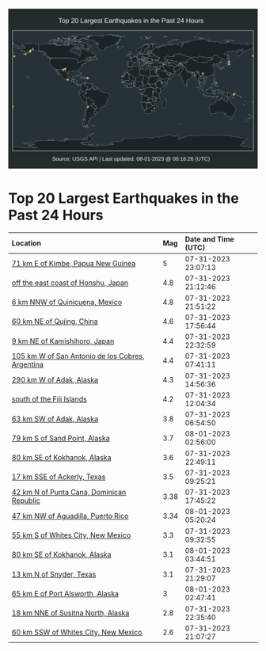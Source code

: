 ![Map](./map.png)

# Top 20 Largest Earthquakes in the Past 24 Hours

| Location | Mag | Date and Time (UTC) |
|:---|:---|:---|
| [71 km E of Kimbe, Papua New Guinea](https://earthquake.usgs.gov/earthquakes/eventpage/us6000kwy1) | 5 | 07-31-2023 23:07:13 |
| [off the east coast of Honshu, Japan](https://earthquake.usgs.gov/earthquakes/eventpage/us6000kwxg) | 4.8 | 07-31-2023 21:12:46 |
| [6 km NNW of Quinicuena, Mexico](https://earthquake.usgs.gov/earthquakes/eventpage/us6000kwxr) | 4.8 | 07-31-2023 21:51:22 |
| [60 km NE of Qujing, China](https://earthquake.usgs.gov/earthquakes/eventpage/us6000kwwg) | 4.6 | 07-31-2023 17:56:44 |
| [9 km NE of Kamishihoro, Japan](https://earthquake.usgs.gov/earthquakes/eventpage/us6000kwxz) | 4.4 | 07-31-2023 22:32:59 |
| [105 km W of San Antonio de los Cobres, Argentina](https://earthquake.usgs.gov/earthquakes/eventpage/us6000kwtf) | 4.4 | 07-31-2023 07:41:11 |
| [290 km W of Adak, Alaska](https://earthquake.usgs.gov/earthquakes/eventpage/us6000kwuz) | 4.3 | 07-31-2023 14:56:36 |
| [south of the Fiji Islands](https://earthquake.usgs.gov/earthquakes/eventpage/us6000kwud) | 4.2 | 07-31-2023 12:04:34 |
| [63 km SW of Adak, Alaska](https://earthquake.usgs.gov/earthquakes/eventpage/us6000kwta) | 3.8 | 07-31-2023 06:54:50 |
| [79 km S of Sand Point, Alaska](https://earthquake.usgs.gov/earthquakes/eventpage/us6000kwz2) | 3.7 | 08-01-2023 02:56:00 |
| [80 km SE of Kokhanok, Alaska](https://earthquake.usgs.gov/earthquakes/eventpage/ak0239qzbmym) | 3.6 | 07-31-2023 22:49:11 |
| [17 km SSE of Ackerly, Texas](https://earthquake.usgs.gov/earthquakes/eventpage/tx2023owfu) | 3.5 | 07-31-2023 09:25:21 |
| [42 km N of Punta Cana, Dominican Republic](https://earthquake.usgs.gov/earthquakes/eventpage/pr71419908) | 3.38 | 07-31-2023 17:45:22 |
| [47 km NW of Aguadilla, Puerto Rico](https://earthquake.usgs.gov/earthquakes/eventpage/pr71419953) | 3.34 | 08-01-2023 05:20:24 |
| [55 km S of Whites City, New Mexico](https://earthquake.usgs.gov/earthquakes/eventpage/tx2023owgb) | 3.3 | 07-31-2023 09:32:55 |
| [80 km SE of Kokhanok, Alaska](https://earthquake.usgs.gov/earthquakes/eventpage/ak0239sbirif) | 3.1 | 08-01-2023 03:44:51 |
| [13 km N of Snyder, Texas](https://earthquake.usgs.gov/earthquakes/eventpage/tx2023oxdt) | 3.1 | 07-31-2023 21:29:07 |
| [65 km E of Port Alsworth, Alaska](https://earthquake.usgs.gov/earthquakes/eventpage/ak0239saxy95) | 3 | 08-01-2023 02:47:41 |
| [18 km NNE of Susitna North, Alaska](https://earthquake.usgs.gov/earthquakes/eventpage/ak0239qz8p6f) | 2.8 | 07-31-2023 22:35:40 |
| [60 km SSW of Whites City, New Mexico](https://earthquake.usgs.gov/earthquakes/eventpage/us6000kwxe) | 2.6 | 07-31-2023 21:07:27 |
